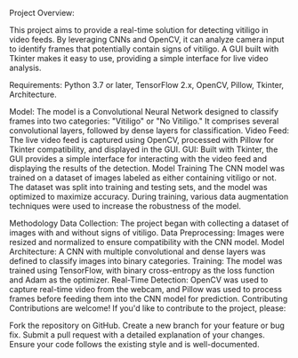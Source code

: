 Project Overview:


This project aims to provide a real-time solution for detecting vitiligo in video feeds. By leveraging CNNs and OpenCV, it can analyze camera input to identify frames that potentially contain signs of vitiligo. A GUI built with Tkinter makes it easy to use, providing a simple interface for live video analysis.

Requirements:
Python 3.7 or later,
TensorFlow 2.x,
OpenCV,
Pillow,
Tkinter,
Architecture.


Model: The model is a Convolutional Neural Network designed to classify frames into two categories: "Vitiligo" or "No Vitiligo." It comprises several convolutional layers, followed by dense layers for classification.
Video Feed: The live video feed is captured using OpenCV, processed with Pillow for Tkinter compatibility, and displayed in the GUI.
GUI: Built with Tkinter, the GUI provides a simple interface for interacting with the video feed and displaying the results of the detection.
Model Training
The CNN model was trained on a dataset of images labeled as either containing vitiligo or not. The dataset was split into training and testing sets, and the model was optimized to maximize accuracy. During training, various data augmentation techniques were used to increase the robustness of the model.

Methodology
Data Collection: The project began with collecting a dataset of images with and without signs of vitiligo.
Data Preprocessing: Images were resized and normalized to ensure compatibility with the CNN model.
Model Architecture: A CNN with multiple convolutional and dense layers was defined to classify images into binary categories.
Training: The model was trained using TensorFlow, with binary cross-entropy as the loss function and Adam as the optimizer.
Real-Time Detection: OpenCV was used to capture real-time video from the webcam, and Pillow was used to process frames before feeding them into the CNN model for prediction.
Contributing
Contributions are welcome! If you'd like to contribute to the project, please:

Fork the repository on GitHub.
Create a new branch for your feature or bug fix.
Submit a pull request with a detailed explanation of your changes.
Ensure your code follows the existing style and is well-documented.
